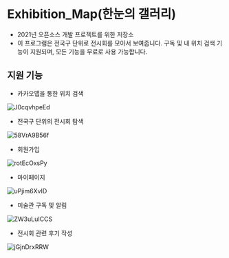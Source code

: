 # Exhibition_Map(한눈의 갤러리)

- 2021년 오픈소스 개발 프로젝트를 위한 저장소
- 이 프로그램은 전국구 단위로 전시회를 모아서 보여줍니다. 구독 및 내 위치 검색 기능이 지원되며, 모든 기능을 무료로 사용 가능합니다.

## 지원 기능
- 카카오맵을 통한 위치 검색   
   
![J0cqvhpeEd](https://user-images.githubusercontent.com/74577803/146564372-13d9cad4-d950-49a6-a36c-c3bdd7b59f54.gif)
- 전국구 단위의 전시회 탐색   
   
![58VrA9B56f](https://user-images.githubusercontent.com/74577803/146564580-5833cbd3-fb3e-4265-9555-8e713bcd1ffc.gif)
- 회원가입  
   
![rotEcOxsPy](https://user-images.githubusercontent.com/74577803/146564087-ca5c7b91-2786-4c92-8ef7-477faed8aaef.gif)
- 마이페이지   
   
![uPjim6XvID](https://user-images.githubusercontent.com/74577803/146564798-27c18ef9-42be-45ec-9d3f-07bb7385fed5.gif)
- 미술관 구독 및 알림   
   
![ZW3uLuICCS](https://user-images.githubusercontent.com/74577803/146564983-061e8540-5d3c-4acd-bc9a-02c15cf061d4.gif)
- 전시회 관련 후기 작성   
   
![jGjnDrxRRW](https://user-images.githubusercontent.com/74577803/146565126-ec067021-ec7e-425a-af75-0d380fbb363e.gif)

